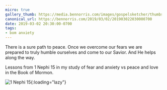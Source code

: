```yaml
---
micro: true
gallery_thumb: https://media.bennorris.com/images/gospelsketcher/thumbs/1-nephi-15-01.jpg
canonical_url: https://bennorris.com/2019/03/02/201903022030000700
date: 2019-03-02 20:30:00-0700
tags:
- bom anxiety
---
```


There is a sure path to peace. Once we overcome our fears we are prepared to truly humble ourselves and come to our Savior. And He helps along the way.

Lessons from 1 Nephi 15 in my study of fear and anxiety vs peace and love in the Book of Mormon.

![1 Nephi 15](https://media.bennorris.com/images/gospelsketcher/bom-anxiety-study/1-nephi-15-01.jpg){:loading="lazy"}